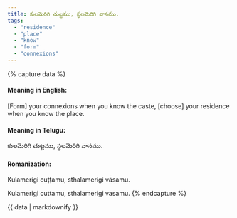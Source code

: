 ```yaml
---
title: కులమెరిగి చుట్టము, స్థలమెరిగి వాసము.
tags:
  - "residence"
  - "place"
  - "know"
  - "form"
  - "connexions"
---
```


{% capture data %}
#### Meaning in English:
[Form] your connexions when you know the caste, [choose] your residence when you know the place.

#### Meaning in Telugu:
కులమెరిగి చుట్టము, స్థలమెరిగి వాసము.

#### Romanization:
Kulamerigi cuṭṭamu, sthalamerigi vāsamu.

Kulamerigi cuttamu, sthalamerigi vasamu.
{% endcapture %}

{{ data | markdownify }}

